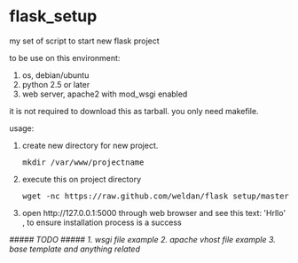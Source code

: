 flask_setup
===========

my set of script to start new flask project

to be use on this environment:
<ol>
<li>os, debian/ubuntu</li>
<li>python 2.5 or later</li>
<li>web server, apache2 with mod_wsgi enabled</li>
</ol>

it is not required to download this as tarball. you only need makefile. 

usage:
<ol>
<li>
create new directory for new project. 
<pre>
mkdir /var/www/projectname
</pre>
</li>
<li>
execute this on project directory
<pre>
wget -nc https://raw.github.com/weldan/flask_setup/master/makefile -O ./makefile && make install && . environment/bin/activate && python app.py
</pre>
</li>
<li>
open http://127.0.0.1:5000 through web browser and see this text: 'Hrllo' , to ensure installation process is a success 
</li>
</ol>

<em>
#####
TODO
#####
1. wsgi file example
2. apache vhost file example
3. base template and anything related
</em>
